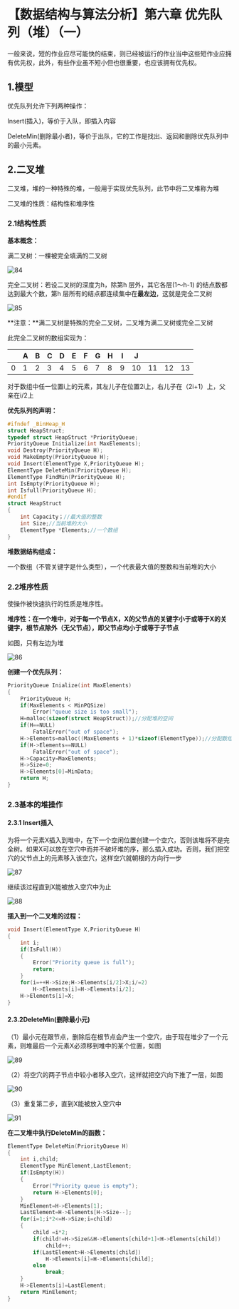 # 【数据结构与算法分析】第六章 优先队列（堆）（一）

一般来说，短的作业应尽可能快的结束，则已经被运行的作业当中这些短作业应拥有优先权，此外，有些作业虽不短小但也很重要，也应该拥有优先权。

## 1.模型

优先队列允许下列两种操作：

Insert(插入)，等价于入队，即插入内容

DeleteMin(删除最小者)，等价于出队，它的工作是找出、返回和删除优先队列中的最小元素。

## 2.二叉堆

二叉堆，堆的一种特殊的堆，一般用于实现优先队列，此节中将二叉堆称为堆

二叉堆的性质：结构性和堆序性

### 2.1结构性质

**基本概念：**

满二叉树：一棵被完全填满的二叉树

![84](F:\学习专用\学习笔记\图片\84.png)

完全二叉树：若设二叉树的深度为h，除第h 层外，其它各层(1～h-1) 的结点数都达到最大个数，第h 层所有的结点都连续集中在**最左边**，这就是完全二叉树 

![85](F:\学习专用\学习笔记\图片\85.png)



**注意：**满二叉树是特殊的完全二叉树，二叉堆为满二叉树或完全二叉树

此完全二叉树的数组实现为：

|      | A    | B    | C    | D    | E    | F    | G    | H    | I    | J    |      |      |      |
| ---- | ---- | ---- | ---- | ---- | ---- | ---- | ---- | ---- | ---- | ---- | ---- | ---- | ---- |
| 0    | 1    | 2    | 3    | 4    | 5    | 6    | 7    | 8    | 9    | 10   | 11   | 12   | 13   |

对于数组中任一位置i上的元素，其左儿子在位置2i上，右儿子在（2i+1）上，父亲在i/2上

**优先队列的声明：**

~~~c
#ifndef _BinHeap_H
struct HeapStruct;
typedef struct HeapStruct *PriorityQueue;
PriorityQueue Initialize(int MaxElements);
void Destroy(PriorityQueue H);
void MakeEmpty(PriorityQueue H);
void Insert(ElementType X,PriorityQueue H);
ElementType DeleteMin(PriorityQueue H);
ElementType FindMin(PriorityQueue H);
int IsEmpty(PriorityQueue H);
int Isfull(PriorityQueue H);
#endif
struct HeapStruct
{
    int Capacity；//最大值的整数
    int Size;//当前堆的大小
    ElementType *Elements;//一个数组
}
~~~

**堆数据结构组成：**

一个数组（不管关键字是什么类型），一个代表最大值的整数和当前堆的大小

### 2.2堆序性质

使操作被快速执行的性质是堆序性。

**堆序性：**在一个堆中，对于每一个节点X，X的父节点的关键字小于或等于X的关键字，根节点除外（无父节点），即**父节点均小于或等于子节点**

如图，只有左边为堆

![86](F:\学习专用\学习笔记\图片\86.png)

**创建一个优先队列：**

~~~c
PriorityQueue Inialize(int MaxElements)
{
    PriorityQueue H;
    if(MaxElements < MinPQSize)
        Error("queue size is too small");
    H=malloc(sizeof(struct HeapStruct));//分配堆的空间
    if(H==NULL)
        FatalError("out of space");
    H->Elements=malloc((MaxElements + 1)*sizeof(ElementType));//分配数组的空间，加1是设置哨兵防止出界
    if(H->Elements==NULL)
        FatalError("out of space");
    H->Capacity=MaxElements;
    H->Size=0;
    H->Elements[0]=MinData;
    return H;
}
~~~

### 2.3基本的堆操作

#### 2.3.1 Insert插入

为将一个元素X插入到堆中，在下一个空闲位置创建一个空穴，否则该堆将不是完全树。如果X可以放在空穴中而并不破坏堆的序，那么插入成功。否则，我们把空穴的父节点上的元素移入该空穴，这样空穴就朝根的方向行一步

![87](F:\学习专用\学习笔记\图片\87.png)

继续该过程直到X能被放入空穴中为止

![88](F:\学习专用\学习笔记\图片\88.png)

**插入到一个二叉堆的过程：**

~~~c
void Insert(ElementType X,PriorityQueue H)
{
    int i;
    if(IsFull(H))
    {
        Error("Priority queue is full");
        return;
    }
    for(i=++H->Size;H->Elements[i/2]>X;i/=2)
		H->Elements[i]=H->Elements[i/2];
    H->Elements[i]=X;
}
~~~

#### 2.3.2DeleteMin(删除最小元)

（1）最小元在跟节点，删除后在根节点会产生一个空穴，由于现在堆少了一个元素，则堆最后一个元素X必须移到堆中的某个位置，如图

![89](F:\学习专用\学习笔记\图片\89.png)

（2）将空穴的两子节点中较小者移入空穴，这样就把空穴向下推了一层，如图

![90](F:\学习专用\学习笔记\图片\90.png)

（3）重复第二步，直到X能被放入空穴中

![91](F:\学习专用\学习笔记\图片\91.png)

**在二叉堆中执行DeleteMin的函数：**

~~~c
ElementType DeleteMin(PriorityQueue H)
{
    int i,child;
    ElementType MinElement,LastElement;
    if(IsEmpty(H))
    {
        Error("Priority queue is empty");
        return H->Elements[0];
    }
    MinElement=H->Elements[1];
    LastElement=H->Elements[H->Size--];
    for(i=1;i*2<=H->Size;i=child)
    {
        child =i*2;
        if(child!=H->Size&&H->Elements[child+1]<H->Elements[child])
            child++;
        if(LastElement>H->Elements[child])
            H->Elements[i]=H->Elements[child];
        else
            break;
    }
    H->Elements[i]=LastElement;
    return MinElement;
}
~~~























































